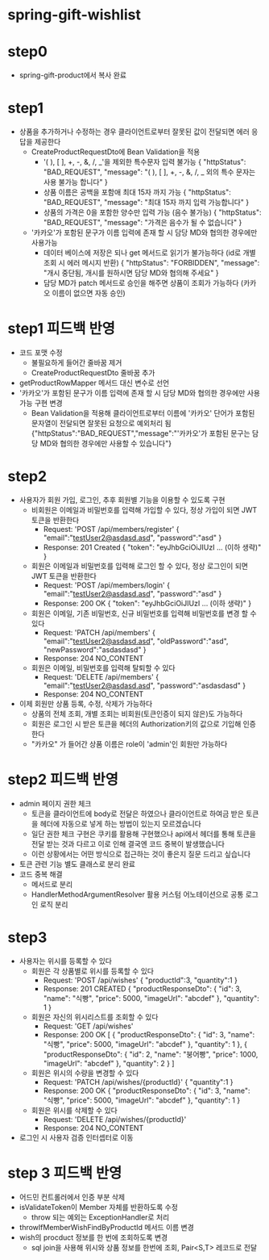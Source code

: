 # spring-gift-wishlist

# step0
- spring-gift-product에서 복사 완료

# step1
- 상품을 추가하거나 수정하는 경우 클라이언트로부터 잘못된 값이 전달되면 에러 응답을 제공한다
  - CreateProductRequestDto에 Bean Validation을 적용
    - '( ), [ ], +, -, &, /, _'을 제외한 특수문자 입력 불가능
      {
      "httpStatus": "BAD_REQUEST",
      "message": "( ), [ ], +, -, &, /, _ 외의 특수 문자는 사용 불가능 합니다"
      }
    - 상품 이름은 공백을 포함애 최대 15자 까지 가능
      {
      "httpStatus": "BAD_REQUEST",
      "message": "최대 15자 까지 입력 가능합니다"
      }
    - 상품의 가격은 0을 포함한 양수만 입력 가능 (음수 불가능)
      {
      "httpStatus": "BAD_REQUEST",
      "message": "가격은 음수가 될 수 없습니다"
      }
  - '카카오'가 포함된 문구가 이름 입력에 존재 할 시 담당 MD와 협의한 경우에만 사용가능
    - 데이터 베이스에 저장은 되나 get 메서드로 읽기가 불가능하다 (id로 개별 조회 시 에러 메시지 반환)
      {
      "httpStatus": "FORBIDDEN",
      "message": "개시 중단됨, 개시를 원하시면 담당 MD와 협의해 주세요"
      }
    - 담당 MD가 patch 메서드로 승인을 해주면 상품이 조회가 가능하다 (카카오 이름이 없으면 자동 승인) 

# step1 피드백 반영
- 코드 포맷 수정
  - 불필요하게 들어간 줄바꿈 제거 
  - CreateProductRequestDto 줄바꿈 추가
- getProductRowMapper 메서드 대신 변수로 선언
- '카카오'가 포함된 문구가 이름 입력에 존재 할 시 담당 MD와 협의한 경우에만 사용가능 구현 변경
  - Bean Validation을 적용해 클라이언트로부터 이름에 '카카오' 단어가 포함된 문자열이 전달되면 잘못된 요청으로 예외처리 됨
    {"httpStatus":"BAD_REQUEST","message":"'카카오'가 포함된 문구는 담당 MD와 협의한 경우에만 사용할 수 있습니다"}

# step2
- 사용자가 회원 가입, 로그인, 추후 회원별 기능을 이용할 수 있도록 구현
  - 비회원은 이메일과 비밀번호를 입력해 가입할 수 있다, 정상 가입이 되면 JWT 토큰을 반환한다
    - Request: 'POST /api/members/register'
      {
        "email":"testUser2@asdasd.asd",
        "password":"asd"
      }
    - Response: 201 Created
      {
      "token": "eyJhbGciOiJIUzI ... (이하 생략)"
    }
  - 회원은 이메일과 비밀번호를 입력해 로그인 할 수 있다, 정상 로그인이 되면 JWT 토큰을 반환한다
    - Request: 'POST /api/members/login'
      {
      "email":"testUser2@asdasd.asd",
      "password":"asd"
      }
    - Response: 200 OK
      {
      "token": "eyJhbGciOiJIUzI ... (이하 생략)"
      }
  - 회원은 이메일, 기존 비밀번호, 신규 비밀번호를 입력해 비밀번호를 변경 할 수 있다
    - Request: 'PATCH /api/members'
      {
      "email":"testUser2@asdasd.asd",
      "oldPassword":"asd",
      "newPassword":"asdasdasd"
    }
    - Response: 204 NO_CONTENT
  - 회원은 이메일, 비밀번호를 입력해 탈퇴할 수 있다
    - Request: 'DELETE /api/members'
      {
      "email":"testUser2@asdasd.asd",
      "password":"asdasdasd"
      }
    - Response: 204 NO_CONTENT
- 이제 회원만 상품 등록, 수정, 삭제가 가능하다
  - 상품의 전체 조회, 개별 조회는 비회원(토큰인증이 되지 않은)도 가능하다
  - 회원은 로그인 시 받은 토큰을 헤더의 Authorization키의 값으로 기입해 인증한다
  - "카카오" 가 들어간 상품 이름은 role이 'admin'인 회원만 가능하다

# step2 피드백 반영
- admin 페이지 권한 체크
  - 토큰을 클라이언트에 body로 전달은 하였으나 클라이언트로 하여금 받은 토큰을 헤더에 자동으로 넣게 하는 방법이 있는지 모르겠습니다
  - 일단 권한 체크 구현은 쿠키를 활용해 구현했으나 api에서 헤더를 통해 토큰을 전달 받는 것과 다르고 이로 인해 결국엔 코드 중복이 발생했습니다
  - 이런 상황에서는 어떤 방식으로 접근하는 것이 좋은지 질문 드리고 싶습니다
- 토큰 관련 기능 별도 클래스로 분리 완료
- 코드 중복 해결
  - 메서드로 분리
  - HandlerMethodArgumentResolver 활용 커스텀 어노테이션으로 공통 로그인 로직 분리

# step3
- 사용자는 위시를 등록할 수 있다
  - 회원은 각 상품별로 위시를 등록할 수 있다
    - Request: 'POST /api/wishes'
      {
      "productId":3,
      "quantity":1
      }
    - Response: 201 CREATED
      {
      "productResponseDto": {
      "id": 3,
      "name": "식빵",
      "price": 5000,
      "imageUrl": "abcdef"
      },
      "quantity": 1
      }
  - 회원은 자신의 위시리스트를 조회할 수 있다
    - Request: 'GET /api/wishes'
    - Response: 200 OK
      [
      {
      "productResponseDto": {
      "id": 3,
      "name": "식빵",
      "price": 5000,
      "imageUrl": "abcdef"
      },
      "quantity": 1
      },
      {
      "productResponseDto": {
      "id": 2,
      "name": "붕어빵",
      "price": 1000,
      "imageUrl": "abcdef"
      },
      "quantity": 2
      }
      ]
  - 회원은 위시의 수량을 변경할 수 있다
    - Request: 'PATCH /api/wishes/{productId}'
      {
      "quantity":1
      }
    - Response: 200 OK
      {
      "productResponseDto": {
      "id": 3,
      "name": "식빵",
      "price": 5000,
      "imageUrl": "abcdef"
      },
      "quantity": 1
      }
  - 회원은 위시를 삭제할 수 있다
    - Request: 'DELETE /api/wishes/{productId}'
    - Response: 204 NO_CONTENT
- 로그인 시 사용자 검증 인터셉터로 이동

# step 3 피드백 반영
- 어드민 컨트롤러에서 인증 부분 삭제
- isValidateToken이 Member 자체를 반환하도록 수정
  - throw 되는 예외는 ExceptionHandler로 처리
- throwIfMemberWishFindByProductId 메서드 이름 변경
- wish의 procduct 정보를 한 번에 조회하도록 변경
  - sql join을 사용해 위시와 상품 정보를 한번에 조회, Pair<S,T> 레코드로 전달